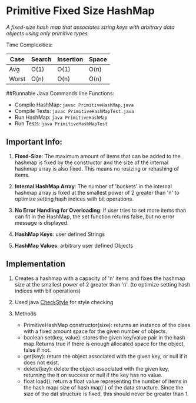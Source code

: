 # Primitive Fixed Size HashMap
*A fixed-size hash map that associates string keys with arbitrary data objects using only primitive types.*

Time Complexities:

 Case | Search | Insertion | Space
 ---- | ------ | --------- | -----
Avg   |  O(1)  |    O(1)   | O(n)
Worst |  O(n)  |    O(n)   | O(n)

##Runnable Java Commands line Functions:
* Compile HashMap: 	`javac PrimitiveHashMap.java`
* Compile Tests: 	`javac PrimitiveHashMapTest.java`
* Run HashMap: 		`java PrimitiveHashMap`
* Run Tests: 		`java PrimitiveHashMapTest`

## Important Info:
1. **Fixed-Size**: The maximum amount of items that can be added to the hashmap is fixed by the constructor and the size of the internal hashmap array is also fixed. This means no resizing or rehashing of items.

2. **Internal HashMap Array**: The number of 'buckets' in the internal hashmap array is fixed at the smallest power of 2 greater than 'n' to optimize setting hash indices with bit operations.

3. **No Error Handling for Overloading**: If user tries to set more items than can fit in the HashMap, the set function returns false, but no error message is displayed.

4. **HashMap Keys**: user defined Strings

5. **HashMap Values**: arbitrary user defined Objects

## Implementation
1. Creates a hashmap with a capacity of 'n' items and fixes the hashmap size at the smallest power of 2 greater than 'n'. (to optimize setting hash indices with bit operations)

2. Used java [CheckStyle](http://checkstyle.sourceforge.net/) for style checking

3. Methods
	* PrimitiveHashMap constructor(size): returns an instance of the class with a fixed amount space for the given number of objects.
	* boolean set(key, value): stores the given key/value pair in the hash map.Returns true if there is enough allocated space for the object, false if not.
	* get(key): return the object associated with the given key, or null if it does not exist.
	* delete(key): delete the object associated with the given key, returning the it on success or null if the key has no value.
	* float load(): return a float value representing the number of items in the hash map/ size of hash map)`) of the data structure. Since the size of the dat structure is fixed, this should never be greater than 1.